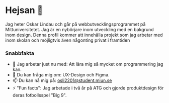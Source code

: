 # Hejsan 👋

Jag heter Oskar Lindau och går på webbutvecklingsprogrammet på Mittuniversitetet. Jag är en nybörjare inom utveckling med en bakgrund inom design. Denna profil kommer att innehålla projekt som jag arbetar med inom skolan och möjligtvis även någonting privat i framtiden

### Snabbfakta

- 🔭 Jag arbetar just nu med: Att lära mig så mycket om programmering jag kan.  
- 💬 Du kan fråga mig om: UX-Design och Figma. 
- 📫 Du kan nå mig på: osli2201@student.miun.se
- ⚡ "Fun facts": Jag arbetade i två år på ATG och gjorde produktdesign för deras fotbollsspel "Big 9".

